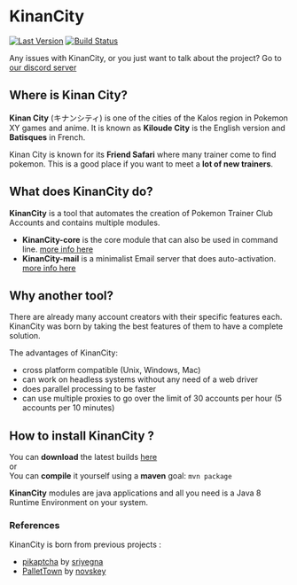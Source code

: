 # KinanCity

[![Last Version](https://img.shields.io/badge/version-1.0.0--Alpha1-brightgreen.svg)](https://github.com/drallieiv/KinanCity/releases/latest)
[![Build Status](https://travis-ci.org/drallieiv/KinanCity.svg?branch=master)](https://travis-ci.org/drallieiv/KinanCity)

Any issues with KinanCity, or you just want to talk about the project? Go to [our discord server]( http://discord.gg/3jkb3zA)

## Where is Kinan City?

**Kinan City** (キナンシティ) is one of the cities of the Kalos region in Pokemon XY games and anime.
It is known as **Kiloude City** is the English version and **Batisques** in French.

Kinan City is known for its **Friend Safari** where many trainer come to find pokemon. This is a good place if you want to meet a **lot of new trainers**.

## What does KinanCity do?

**KinanCity** is a tool that automates the creation of Pokemon Trainer Club Accounts and contains multiple modules.

- **KinanCity-core** is the core module that can also be used in command line. [more info here](KinanCity-core/README.md)
- **KinanCity-mail** is a minimalist Email server that does auto-activation. [more info here](KinanCity-mail/README.md)

## Why another tool?

There are already many account creators with their specific features each.  
KinanCity was born by taking the best features of them to have a complete solution.

The advantages of KinanCity:
* cross platform compatible (Unix, Windows, Mac)
* can work on headless systems without any need of a web driver
* does parallel processing to be faster
* can use multiple proxies to go over the limit of 30 accounts per hour (5 accounts per 10 minutes)

## How to install KinanCity ?

You can **download** the latest builds [here](https://github.com/drallieiv/KinanCity/releases)  
or  
You can **compile** it yourself using a **maven** goal: `mvn package`  

**KinanCity** modules are java applications and all you need is a Java 8 Runtime Environment on your system.

### References

KinanCity is born from previous projects :

* [pikaptcha](https://github.com/sriyegna/Pikaptcha) by [sriyegna](https://github.com/sriyegna)
* [PalletTown](https://github.com/novskey/PalletTown) by [novskey](https://github.com/novskey)
